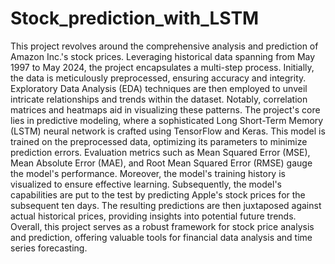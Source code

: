 # Stock_prediction_with_LSTM
This project revolves around the comprehensive analysis and prediction of Amazon Inc.'s stock prices. Leveraging historical data spanning from May 1997 to May 2024, the project encapsulates a multi-step process. Initially, the data is meticulously preprocessed, ensuring accuracy and integrity. Exploratory Data Analysis (EDA) techniques are then employed to unveil intricate relationships and trends within the dataset. Notably, correlation matrices and heatmaps aid in visualizing these patterns. The project's core lies in predictive modeling, where a sophisticated Long Short-Term Memory (LSTM) neural network is crafted using TensorFlow and Keras. This model is trained on the preprocessed data, optimizing its parameters to minimize prediction errors. Evaluation metrics such as Mean Squared Error (MSE), Mean Absolute Error (MAE), and Root Mean Squared Error (RMSE) gauge the model's performance. Moreover, the model's training history is visualized to ensure effective learning. Subsequently, the model's capabilities are put to the test by predicting Apple's stock prices for the subsequent ten days. The resulting predictions are then juxtaposed against actual historical prices, providing insights into potential future trends. Overall, this project serves as a robust framework for stock price analysis and prediction, offering valuable tools for financial data analysis and time series forecasting.
